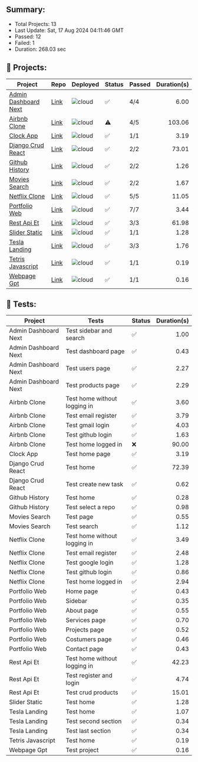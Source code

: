 
## Summary:
<p><ul>
            <li><span>Total Projects: 13</span></li>
            <li><span>Last Update: Sat, 17 Aug 2024 04:11:46 GMT</span></li>
            <li><span>Passed: 12</span></li>
            <li><span>Failed: 1</span></li>
            <li><span>Duration: 
              268.03 sec
            </span></li>
          </ul></p>
  

## 📝 Projects:
<table>
            <thead>
              <tr>
                <th>Project</th>
                <th>Repo</th>
                <th>Deployed</th>
                <th>Status</th>
                <th>Passed</th>
                <th>Duration(s)</th>
              </tr>
            </thead>
            <tbody>
              <tr>
                    <td><a href="https://admin-dashboard-next-roan.vercel.app">Admin Dashboard Next</a></td>
                    <td><a href="https://github.com/wrujel/admin-dashboard-next">Link</a></td>
                    <td><img src="https://img.shields.io/badge/Vercel-000000?style=for-the-badge&logo=vercel&logoColor=white" alt="cloud"/></td>
                    <td>✅</td>
                    <td>4/4</td>
                    <td align='right'>6.00</td>
                  </tr><tr>
                    <td><a href="https://rental-app-delta.vercel.app">Airbnb Clone</a></td>
                    <td><a href="https://github.com/wrujel/airbnb-clone">Link</a></td>
                    <td><img src="https://img.shields.io/badge/Vercel-000000?style=for-the-badge&logo=vercel&logoColor=white" alt="cloud"/></td>
                    <td>⚠️</td>
                    <td>4/5</td>
                    <td align='right'>103.06</td>
                  </tr><tr>
                    <td><a href="https://clock-app-wrujel.vercel.app">Clock App</a></td>
                    <td><a href="https://github.com/wrujel/clock-app">Link</a></td>
                    <td><img src="https://img.shields.io/badge/Vercel-000000?style=for-the-badge&logo=vercel&logoColor=white" alt="cloud"/></td>
                    <td>✅</td>
                    <td>1/1</td>
                    <td align='right'>3.19</td>
                  </tr><tr>
                    <td><a href="https://django-crud-react.onrender.com">Django Crud React</a></td>
                    <td><a href="https://github.com/wrujel/django-crud-react">Link</a></td>
                    <td><img src="https://img.shields.io/badge/Render-46E3B7?style=for-the-badge&logo=render&logoColor=white" alt="cloud"/></td>
                    <td>✅</td>
                    <td>2/2</td>
                    <td align='right'>73.01</td>
                  </tr><tr>
                    <td><a href="https://github-history.vercel.app">Github History</a></td>
                    <td><a href="https://github.com/wrujel/github-history">Link</a></td>
                    <td><img src="https://img.shields.io/badge/Vercel-000000?style=for-the-badge&logo=vercel&logoColor=white" alt="cloud"/></td>
                    <td>✅</td>
                    <td>2/2</td>
                    <td align='right'>1.26</td>
                  </tr><tr>
                    <td><a href="https://movies-search-five.vercel.app">Movies Search</a></td>
                    <td><a href="https://github.com/wrujel/movies-search">Link</a></td>
                    <td><img src="https://img.shields.io/badge/Vercel-000000?style=for-the-badge&logo=vercel&logoColor=white" alt="cloud"/></td>
                    <td>✅</td>
                    <td>2/2</td>
                    <td align='right'>1.67</td>
                  </tr><tr>
                    <td><a href="https://movies-app-wrujel.vercel.app">Netflix Clone</a></td>
                    <td><a href="https://github.com/wrujel/netflix-clone">Link</a></td>
                    <td><img src="https://img.shields.io/badge/Vercel-000000?style=for-the-badge&logo=vercel&logoColor=white" alt="cloud"/></td>
                    <td>✅</td>
                    <td>5/5</td>
                    <td align='right'>11.05</td>
                  </tr><tr>
                    <td><a href="https://portfolio-web-wrujel.vercel.app">Portfolio Web</a></td>
                    <td><a href="https://github.com/wrujel/portfolio-web">Link</a></td>
                    <td><img src="https://img.shields.io/badge/Vercel-000000?style=for-the-badge&logo=vercel&logoColor=white" alt="cloud"/></td>
                    <td>✅</td>
                    <td>7/7</td>
                    <td align='right'>3.44</td>
                  </tr><tr>
                    <td><a href="https://rest-api-et.onrender.com">Rest Api Et</a></td>
                    <td><a href="https://github.com/wrujel/rest-api-et">Link</a></td>
                    <td><img src="https://img.shields.io/badge/Render-46E3B7?style=for-the-badge&logo=render&logoColor=white" alt="cloud"/></td>
                    <td>✅</td>
                    <td>3/3</td>
                    <td align='right'>61.98</td>
                  </tr><tr>
                    <td><a href="https://ephemeral-zuccutto-49ec06.netlify.app">Slider Static</a></td>
                    <td><a href="https://github.com/wrujel/slider-static">Link</a></td>
                    <td><img src="https://img.shields.io/badge/Netlify-00C7B7?style=for-the-badge&logo=netlify&logoColor=white" alt="cloud"/></td>
                    <td>✅</td>
                    <td>1/1</td>
                    <td align='right'>1.28</td>
                  </tr><tr>
                    <td><a href="https://sage-daffodil-4904c3.netlify.app">Tesla Landing</a></td>
                    <td><a href="https://github.com/wrujel/tesla-landing">Link</a></td>
                    <td><img src="https://img.shields.io/badge/Netlify-00C7B7?style=for-the-badge&logo=netlify&logoColor=white" alt="cloud"/></td>
                    <td>✅</td>
                    <td>3/3</td>
                    <td align='right'>1.76</td>
                  </tr><tr>
                    <td><a href="https://tetris-javascript-pi.vercel.app">Tetris Javascript</a></td>
                    <td><a href="https://github.com/wrujel/tetris-javascript">Link</a></td>
                    <td><img src="https://img.shields.io/badge/Vercel-000000?style=for-the-badge&logo=vercel&logoColor=white" alt="cloud"/></td>
                    <td>✅</td>
                    <td>1/1</td>
                    <td align='right'>0.19</td>
                  </tr><tr>
                    <td><a href="https://webpage-gpt-wrujels-projects.vercel.app/">Webpage Gpt</a></td>
                    <td><a href="https://github.com/wrujel/webpage-gpt">Link</a></td>
                    <td><img src="https://img.shields.io/badge/Vercel-000000?style=for-the-badge&logo=vercel&logoColor=white" alt="cloud"/></td>
                    <td>✅</td>
                    <td>1/1</td>
                    <td align='right'>0.16</td>
                  </tr>
            </tbody>
          </table>
  

## 🎯 Tests:
<table>
            <thead>
              <tr>
                <th>Project</th>
                <th>Tests</th>
                <th>Status</th>
                <th>Duration(s)</th>
              </tr>
            </thead>
            <tbody>
              <tr>
                          <td>Admin Dashboard Next</td>
                          <td>Test sidebar and search</td>
                          <td>✅</td>
                          <td align='right'>1.00</td>
                        </tr><tr>
                          <td>Admin Dashboard Next</td>
                          <td>Test dashboard page</td>
                          <td>✅</td>
                          <td align='right'>0.43</td>
                        </tr><tr>
                          <td>Admin Dashboard Next</td>
                          <td>Test users page</td>
                          <td>✅</td>
                          <td align='right'>2.27</td>
                        </tr><tr>
                          <td>Admin Dashboard Next</td>
                          <td>Test products page</td>
                          <td>✅</td>
                          <td align='right'>2.29</td>
                        </tr><tr>
                          <td>Airbnb Clone</td>
                          <td>Test home without logging in</td>
                          <td>✅</td>
                          <td align='right'>3.60</td>
                        </tr><tr>
                          <td>Airbnb Clone</td>
                          <td>Test email register</td>
                          <td>✅</td>
                          <td align='right'>3.79</td>
                        </tr><tr>
                          <td>Airbnb Clone</td>
                          <td>Test gmail login</td>
                          <td>✅</td>
                          <td align='right'>4.03</td>
                        </tr><tr>
                          <td>Airbnb Clone</td>
                          <td>Test github login</td>
                          <td>✅</td>
                          <td align='right'>1.63</td>
                        </tr><tr>
                          <td>Airbnb Clone</td>
                          <td>Test home logged in</td>
                          <td>❌</td>
                          <td align='right'>90.00</td>
                        </tr><tr>
                          <td>Clock App</td>
                          <td>Test home page</td>
                          <td>✅</td>
                          <td align='right'>3.19</td>
                        </tr><tr>
                          <td>Django Crud React</td>
                          <td>Test home</td>
                          <td>✅</td>
                          <td align='right'>72.39</td>
                        </tr><tr>
                          <td>Django Crud React</td>
                          <td>Test create new task</td>
                          <td>✅</td>
                          <td align='right'>0.62</td>
                        </tr><tr>
                          <td>Github History</td>
                          <td>Test home</td>
                          <td>✅</td>
                          <td align='right'>0.28</td>
                        </tr><tr>
                          <td>Github History</td>
                          <td>Test select a repo</td>
                          <td>✅</td>
                          <td align='right'>0.98</td>
                        </tr><tr>
                          <td>Movies Search</td>
                          <td>Test page</td>
                          <td>✅</td>
                          <td align='right'>0.55</td>
                        </tr><tr>
                          <td>Movies Search</td>
                          <td>Test search</td>
                          <td>✅</td>
                          <td align='right'>1.12</td>
                        </tr><tr>
                          <td>Netflix Clone</td>
                          <td>Test home without logging in</td>
                          <td>✅</td>
                          <td align='right'>3.49</td>
                        </tr><tr>
                          <td>Netflix Clone</td>
                          <td>Test email register</td>
                          <td>✅</td>
                          <td align='right'>2.48</td>
                        </tr><tr>
                          <td>Netflix Clone</td>
                          <td>Test google login</td>
                          <td>✅</td>
                          <td align='right'>1.28</td>
                        </tr><tr>
                          <td>Netflix Clone</td>
                          <td>Test github login</td>
                          <td>✅</td>
                          <td align='right'>0.86</td>
                        </tr><tr>
                          <td>Netflix Clone</td>
                          <td>Test home logged in</td>
                          <td>✅</td>
                          <td align='right'>2.94</td>
                        </tr><tr>
                          <td>Portfolio Web</td>
                          <td>Home page</td>
                          <td>✅</td>
                          <td align='right'>0.43</td>
                        </tr><tr>
                          <td>Portfolio Web</td>
                          <td>Sidebar</td>
                          <td>✅</td>
                          <td align='right'>0.35</td>
                        </tr><tr>
                          <td>Portfolio Web</td>
                          <td>About page</td>
                          <td>✅</td>
                          <td align='right'>0.55</td>
                        </tr><tr>
                          <td>Portfolio Web</td>
                          <td>Services page</td>
                          <td>✅</td>
                          <td align='right'>0.70</td>
                        </tr><tr>
                          <td>Portfolio Web</td>
                          <td>Projects page</td>
                          <td>✅</td>
                          <td align='right'>0.52</td>
                        </tr><tr>
                          <td>Portfolio Web</td>
                          <td>Costumers page</td>
                          <td>✅</td>
                          <td align='right'>0.46</td>
                        </tr><tr>
                          <td>Portfolio Web</td>
                          <td>Contact page</td>
                          <td>✅</td>
                          <td align='right'>0.43</td>
                        </tr><tr>
                          <td>Rest Api Et</td>
                          <td>Test home without logging in</td>
                          <td>✅</td>
                          <td align='right'>42.23</td>
                        </tr><tr>
                          <td>Rest Api Et</td>
                          <td>Test register and login</td>
                          <td>✅</td>
                          <td align='right'>4.74</td>
                        </tr><tr>
                          <td>Rest Api Et</td>
                          <td>Test crud products</td>
                          <td>✅</td>
                          <td align='right'>15.01</td>
                        </tr><tr>
                          <td>Slider Static</td>
                          <td>Test home</td>
                          <td>✅</td>
                          <td align='right'>1.28</td>
                        </tr><tr>
                          <td>Tesla Landing</td>
                          <td>Test home</td>
                          <td>✅</td>
                          <td align='right'>1.07</td>
                        </tr><tr>
                          <td>Tesla Landing</td>
                          <td>Test second section</td>
                          <td>✅</td>
                          <td align='right'>0.34</td>
                        </tr><tr>
                          <td>Tesla Landing</td>
                          <td>Test last section</td>
                          <td>✅</td>
                          <td align='right'>0.34</td>
                        </tr><tr>
                          <td>Tetris Javascript</td>
                          <td>Test home</td>
                          <td>✅</td>
                          <td align='right'>0.19</td>
                        </tr><tr>
                          <td>Webpage Gpt</td>
                          <td>Test project</td>
                          <td>✅</td>
                          <td align='right'>0.16</td>
                        </tr>
            </tbody>
          </table>
  